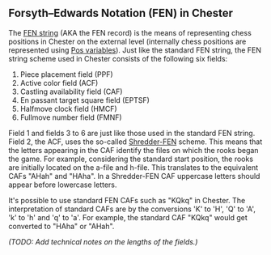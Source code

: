 ## Forsyth–Edwards Notation (FEN) in Chester

The [FEN string](https://en.wikipedia.org/wiki/Forsyth%E2%80%93Edwards_Notation)
(AKA the FEN record) is the means of representing chess
positions in Chester on the external level (internally chess positions
are represented using [Pos variables](pos-spec.md)). Just like the standard
FEN string, the FEN string scheme used in Chester consists of the following
six fields:

1.  Piece placement field (PPF)
2.  Active color field (ACF)
3.  Castling availability field (CAF)
4.  En passant target square field (EPTSF)
5.  Halfmove clock field (HMCF)
6.  Fullmove number field (FMNF)

Field 1 and fields 3 to 6 are just like those used in the standard FEN string.
Field 2, the ACF, uses the so-called
[Shredder-FEN](https://en.wikipedia.org/wiki/Forsyth%E2%80%93Edwards_Notation#FEN_adjustment_for_chess_variants_like_Chess960)
scheme. This means that the letters appearing in the CAF identify the files
on which the rooks began the game. For example, considering the standard
start position, the rooks are initially located on the a-file and h-file. This
translates to the equivalent CAFs "AHah" and "HAha". In a Shredder-FEN CAF
uppercase letters should appear before lowercase letters.

It's possible to use standard FEN CAFs such as "KQkq" in Chester. The
interpretation of standard CAFs are by the conversions 'K' to 'H', 'Q' to 'A',
'k' to 'h' and 'q' to 'a'. For example, the standard CAF "KQkq" would get
converted to "HAha" or "AHah".

*(TODO: Add technical notes on the lengths of the fields.)*

